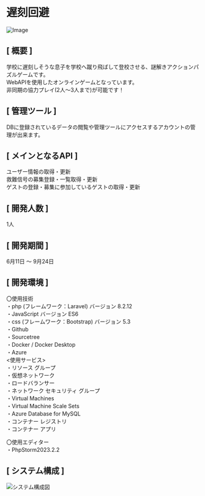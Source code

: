 # 遅刻回避    

![Image](https://github.com/user-attachments/assets/7a3bf691-234c-453b-88dc-532a3cd2c994)  

[ 概要 ]  
---  
学校に遅刻しそうな息子を学校へ蹴り飛ばして登校させる、謎解きアクションパズルゲームです。  
WebAPIを使用したオンラインゲームとなっています。  
非同期の協力プレイ(2人～3人まで)が可能です！

[ 管理ツール ]  
---
DBに登録されているデータの閲覧や管理ツールにアクセスするアカウントの管理が出来ます。  

[ メインとなるAPI ]  
---
ユーザー情報の取得・更新  
救難信号の募集登録・一覧取得・更新  
ゲストの登録・募集に参加しているゲストの取得・更新  

[ 開発人数 ]  
---  
1人  

[ 開発期間 ]  
---
6月11日 ～ 9月24日  

[ 開発環境 ]  
---
〇使用技術  
  ・php (フレームワーク：Laravel)   バージョン 8.2.12  
  ・JavaScript                      バージョン ES6  
  ・css (フレームワーク：Bootstrap) バージョン 5.3  
  ・Github  
  ・Sourcetree  
  ・Docker / Docker Desktop  
  ・Azure  
    <使用サービス>  
    ・リソース グループ  
    ・仮想ネットワーク  
    ・ロードバランサー  
    ・ネットワーク セキュリティ グループ  
    ・Virtual Machines  
    ・Virtual Machine Scale Sets  
    ・Azure Database for MySQL  
    ・コンテナー レジストリ  
    ・コンテナー アプリ  

〇使用エディター  
  ・PhpStorm2023.2.2  

[ システム構成 ]
---  
![システム構成図](https://github.com/user-attachments/assets/e47d55b1-5e46-411a-9ab8-d7719842bb0b)
